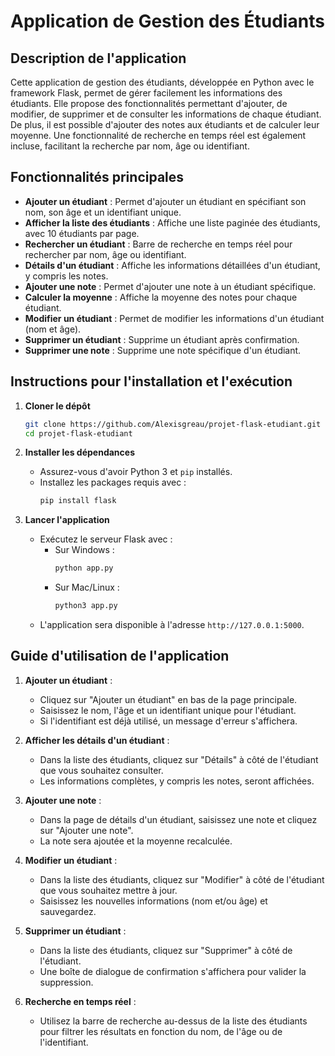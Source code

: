 
# Application de Gestion des Étudiants

## Description de l'application

Cette application de gestion des étudiants, développée en Python avec le framework Flask, permet de gérer facilement les informations des étudiants. Elle propose des fonctionnalités permettant d'ajouter, de modifier, de supprimer et de consulter les informations de chaque étudiant. De plus, il est possible d'ajouter des notes aux étudiants et de calculer leur moyenne. Une fonctionnalité de recherche en temps réel est également incluse, facilitant la recherche par nom, âge ou identifiant.

## Fonctionnalités principales

- **Ajouter un étudiant** : Permet d'ajouter un étudiant en spécifiant son nom, son âge et un identifiant unique.
- **Afficher la liste des étudiants** : Affiche une liste paginée des étudiants, avec 10 étudiants par page.
- **Rechercher un étudiant** : Barre de recherche en temps réel pour rechercher par nom, âge ou identifiant.
- **Détails d'un étudiant** : Affiche les informations détaillées d'un étudiant, y compris les notes.
- **Ajouter une note** : Permet d'ajouter une note à un étudiant spécifique.
- **Calculer la moyenne** : Affiche la moyenne des notes pour chaque étudiant.
- **Modifier un étudiant** : Permet de modifier les informations d'un étudiant (nom et âge).
- **Supprimer un étudiant** : Supprime un étudiant après confirmation.
- **Supprimer une note** : Supprime une note spécifique d'un étudiant.

## Instructions pour l'installation et l'exécution

1. **Cloner le dépôt**
   ```bash
   git clone https://github.com/Alexisgreau/projet-flask-etudiant.git
   cd projet-flask-etudiant
   ```

2. **Installer les dépendances**
   - Assurez-vous d'avoir Python 3 et `pip` installés.
   - Installez les packages requis avec :
     ```bash
     pip install flask
     ```

3. **Lancer l'application**
   - Exécutez le serveur Flask avec :
      - Sur Windows :
         ```bash
         python app.py
         ```
      - Sur Mac/Linux :
         ```bash
         python3 app.py
         ```
   - L'application sera disponible à l'adresse `http://127.0.0.1:5000`.

## Guide d'utilisation de l'application

1. **Ajouter un étudiant** :
   - Cliquez sur "Ajouter un étudiant" en bas de la page principale.
   - Saisissez le nom, l'âge et un identifiant unique pour l'étudiant.
   - Si l'identifiant est déjà utilisé, un message d'erreur s'affichera.

2. **Afficher les détails d'un étudiant** :
   - Dans la liste des étudiants, cliquez sur "Détails" à côté de l'étudiant que vous souhaitez consulter.
   - Les informations complètes, y compris les notes, seront affichées.

3. **Ajouter une note** :
   - Dans la page de détails d'un étudiant, saisissez une note et cliquez sur "Ajouter une note".
   - La note sera ajoutée et la moyenne recalculée.

4. **Modifier un étudiant** :
   - Dans la liste des étudiants, cliquez sur "Modifier" à côté de l'étudiant que vous souhaitez mettre à jour.
   - Saisissez les nouvelles informations (nom et/ou âge) et sauvegardez.

5. **Supprimer un étudiant** :
   - Dans la liste des étudiants, cliquez sur "Supprimer" à côté de l'étudiant.
   - Une boîte de dialogue de confirmation s'affichera pour valider la suppression.

6. **Recherche en temps réel** :
   - Utilisez la barre de recherche au-dessus de la liste des étudiants pour filtrer les résultats en fonction du nom, de l'âge ou de l'identifiant.
